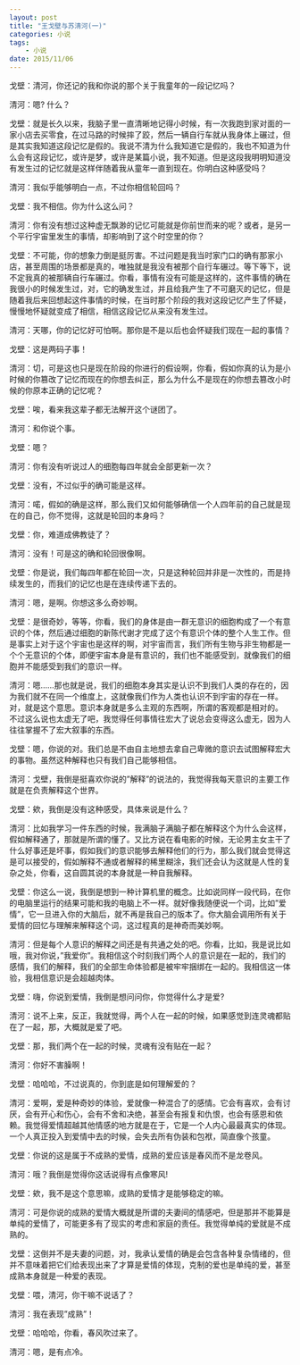```yaml
---
layout: post
title: "王戈壁与苏清河(一)"
categories: 小说
tags: 
	- 小说
date: 2015/11/06
---
```



戈壁：清河，你还记的我和你说的那个关于我童年的一段记忆吗？

清河：嗯? 什么？

<!--more-->

戈壁：就是长久以来，我脑子里一直清晰地记得小时候，有一次我跑到家对面的一家小店去买零食，在过马路的时候摔了跤，然后一辆自行车就从我身体上碾过，但是其实我知道这段记忆是假的。我说不清为什么我知道它是假的，我也不知道为什么会有这段记忆，或许是梦，或许是某篇小说，我不知道。但是这段我明明知道没有发生过的记忆就是这样伴随着我从童年一直到现在。你明白这种感受吗？

清河：我似乎能够明白一点，不过你相信轮回吗？

戈壁：我不相信。你为什么这么问？

清河：你有没有想过这种虚无飘渺的记忆可能就是你前世而来的呢？或者，是另一个平行宇宙里发生的事情，却影响到了这个时空里的你？

戈壁：不可能，你的想象力倒是挺厉害。不过问题是我当时家门口的确有那家小店，甚至周围的场景都是真的，唯独就是我没有被那个自行车碾过。等下等下，说不定我真的被那辆自行车碾过。你看，事情有没有可能是这样的，这件事情的确在我很小的时候发生过，对，它的确发生过，并且给我产生了不可磨灭的记忆，但是随着我后来回想起这件事情的时候，在当时那个阶段的我对这段记忆产生了怀疑，慢慢地怀疑就变成了相信，相信这段记忆从来没有发生过。

清河：天哪，你的记忆好可怕啊。那你是不是以后也会怀疑我们现在一起的事情？

戈壁：这是两码子事！

清河：切，可是这也只是现在阶段的你进行的假设啊，你看，假如你真的认为是小时候的你篡改了记忆而现在的你想去纠正，那么为什么不是现在的你想去篡改小时候的你原本正确的记忆呢？

戈壁：唉，看来我这辈子都无法解开这个谜团了。

清河：和你说个事。

戈壁：嗯？

清河：你有没有听说过人的细胞每四年就会全部更新一次？

戈壁：没有，不过似乎的确可能是这样。

清河：喏，假如的确是这样，那么我们又如何能够确信一个人四年前的自己就是现在的自己，你不觉得，这就是轮回的本身吗？

戈壁：你，难道成佛教徒了？

清河：没有！可是这的确和轮回很像啊。

戈壁：你是说，我们每四年都在轮回一次，只是这种轮回并非是一次性的，而是持续发生的，而我们的记忆也是在连续传递下去的。

清河：嗯，是啊。你想这多么奇妙啊。

戈壁：是很奇妙，等等，你看，我们的身体是由一群无意识的细胞构成了一个有意识的个体，然后通过细胞的新陈代谢才完成了这个有意识个体的整个人生工作。但是事实上对于这个宇宙也是这样的啊，对宇宙而言，我们所有生物与非生物都是一个个无意识的个体，即便宇宙本身是有意识的，我们也不能感受到，就像我们的细胞并不能感受到我们的意识一样。

清河：嗯……那也就是说，我们的细胞本身其实是认识不到我们人类的存在的，因为我们就不在同一个维度上，这就像我们作为人类也认识不到宇宙的存在一样。
对，就是这个意思。意识本身就是多么主观的东西啊，所谓的客观都是相对的。
不过这么说也太虚无了吧，我觉得任何事情往宏大了说总会变得这么虚无，因为人往往掌握不了宏大叙事的东西。

戈壁：嗯，你说的对。我们总是不由自主地想去拿自己卑微的意识去试图解释宏大的事物。虽然这种解释也只有我们自己能够相信。

清河：戈壁，我倒是挺喜欢你说的”解释”的说法的，我觉得我每天意识的主要工作就是在负责解释这个世界。

戈壁：欸，我倒是没有这种感受，具体来说是什么？

清河：比如我学习一件东西的时候，我满脑子满脑子都在解释这个为什么会这样，假如解释通了，那就是所谓的懂了。又比方说在看电影的时候，无论男主女主干了什么好事还是坏事，假如我们的意识能够去解释他们的行为，那么我们就会觉得这是可以接受的，假如解释不通或者解释的稀里糊涂，我们还会认为这就是人性的复杂之处，你看，这自圆其说的本身就是一种自我解释。

戈壁：你这么一说，我倒是想到一种计算机里的概念。比如说同样一段代码，在你的电脑里运行的结果可能和我的电脑上不一样。就好像我随便说一个词，比如”爱情”，它一旦进入你的大脑后，就不再是我自己的版本了。你大脑会调用所有关于爱情的回忆与理解来解释这个词，这过程真的是神奇而美妙啊。

清河：但是每个人意识的解释之间还是有共通之处的吧。你看，比如，我是说比如哦，我对你说，”我爱你”。我相信这个时刻我们两个人的意识是在一起的，我们的感情，我们的解释，我们的全部生命体验都是被牢牢捆绑在一起的。我相信这一体验，我相信意识是会超越肉体。

戈壁：嗨，你说到爱情，我倒是想问问你，你觉得什么才是爱?

清河：说不上来，反正，我就觉得，两个人在一起的时候，如果感觉到连灵魂都贴在了一起，那，大概就是爱了吧。

戈壁：那，我们两个在一起的时候，灵魂有没有贴在一起？

清河：你好不害臊啊！

戈壁：哈哈哈，不过说真的，你到底是如何理解爱的？

清河：爱啊，爱是种奇妙的体验，爱就像一种混合了的感情。它会有喜欢，会有讨厌，会有开心和伤心，会有不舍和决绝，甚至会有报复和仇恨，也会有感恩和依赖。我觉得爱情超越其他情感的地方就是在于，它是一个人内心最最真实的体现。一个人真正投入到爱情中去的时候，会失去所有伪装和包袱，简直像个孩童。

戈壁：你说的这是属于不成熟的爱情，成熟的爱应该是春风而不是龙卷风。

清河：哦？我倒是觉得你这话说得有点像寒风!

戈壁：欸，我不是这个意思嘛，成熟的爱情才是能够稳定的嘛。

清河：可是你说的成熟的爱情大概就是所谓的夫妻间的情感吧，但是那并不能算是单纯的爱情了，可能更多有了现实的考虑和家庭的责任。我觉得单纯的爱就是不成熟的。

戈壁：这倒并不是夫妻的问题，对，我承认爱情的确是会包含各种复杂情绪的，但并不意味着把它们给表现出来了才算是爱情的体现，克制的爱也是单纯的爱，甚至成熟本身就是一种爱的表现。

戈壁：喂，清河，你干嘛不说话了？

清河：我在表现”成熟”！

戈壁：哈哈哈，你看，春风吹过来了。

清河：嗯，是有点冷。

